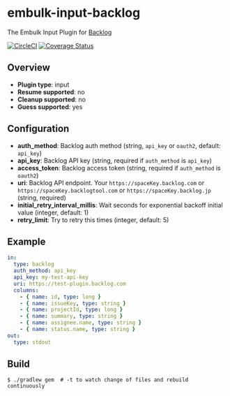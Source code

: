 # embulk-input-backlog

The Embulk Input Plugin for [Backlog](https://backlog.com/)

[![CircleCI](https://circleci.com/gh/thangnc/embulk-input-backlog/tree/main.svg?style=shield)](https://circleci.com/gh/thangnc/embulk-input-backlog/?branch=main)
[![Coverage Status](https://coveralls.io/repos/github/thangnc/embulk-input-backlog/badge.svg?branch=main)](https://coveralls.io/github/thangnc/embulk-input-backlog?branch=main)

## Overview

* **Plugin type**: input
* **Resume supported**: no
* **Cleanup supported**: no
* **Guess supported**: yes

## Configuration

- **auth_method**: Backlog auth method (string, `api_key` or `oauth2`, default: `api_key`)
- **api_key**: Backlog API key (string, required if `auth_method` is `api_key`)
- **access_token**: Backlog access token (string, required if `auth_method` is `oauth2`)
- **uri**: Backlog API endpoint. Your `https://spaceKey.backlog.com` or `https://spaceKey.backlogtool.com` or `https://spaceKey.backlog.jp` (string, required)
- **initial_retry_interval_millis**: Wait seconds for exponential backoff initial value (integer, default: 1)
- **retry_limit**: Try to retry this times (integer, default: 5)

## Example

```yaml
in:
  type: backlog
  auth_method: api_key
  api_key: my-test-api-key
  uri: https://test-plugin.backlog.com
  columns:
    - { name: id, type: long }
    - { name: issueKey, type: string }
    - { name: projectId, type: long }
    - { name: summary, type: string }
    - { name: assignee.name, type: string }
    - { name: status.name, type: string }
out:
  type: stdout
```

## Build

```
$ ./gradlew gem  # -t to watch change of files and rebuild continuously
```
